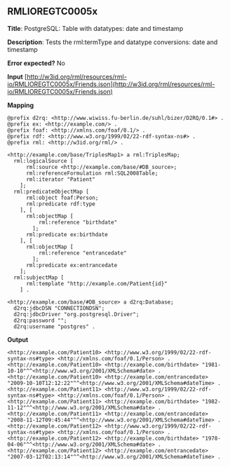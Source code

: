 ## RMLIOREGTC0005x

**Title**: PostgreSQL: Table with datatypes: date and timestamp

**Description**: Tests the rml:termType and datatype conversions: date and timestamp

**Error expected?** No

**Input**
 [http://w3id.org/rml/resources/rml-io/RMLIOREGTC0005x/Friends.json](http://w3id.org/rml/resources/rml-io/RMLIOREGTC0005x/Friends.json)

**Mapping**
```
@prefix d2rq: <http://www.wiwiss.fu-berlin.de/suhl/bizer/D2RQ/0.1#> .
@prefix ex: <http://example.com/> .
@prefix foaf: <http://xmlns.com/foaf/0.1/> .
@prefix rdf: <http://www.w3.org/1999/02/22-rdf-syntax-ns#> .
@prefix rml: <http://w3id.org/rml/> .

<http://example.com/base/TriplesMap1> a rml:TriplesMap;
  rml:logicalSource [
      rml:source <http://example.com/base/#DB_source>;
      rml:referenceFormulation rml:SQL2008Table;
      rml:iterator "Patient"
    ];
  rml:predicateObjectMap [
      rml:object foaf:Person;
      rml:predicate rdf:type
    ], [
      rml:objectMap [
          rml:reference "birthdate"
        ];
      rml:predicate ex:birthdate
    ], [
      rml:objectMap [
          rml:reference "entrancedate"
        ];
      rml:predicate ex:entrancedate
    ];
  rml:subjectMap [
      rml:template "http://example.com/Patient{id}"
    ] .

<http://example.com/base/#DB_source> a d2rq:Database;
  d2rq:jdbcDSN "CONNECTIONDSN";
  d2rq:jdbcDriver "org.postgresql.Driver";
  d2rq:password "";
  d2rq:username "postgres" .

```

**Output**
```
<http://example.com/Patient10> <http://www.w3.org/1999/02/22-rdf-syntax-ns#type> <http://xmlns.com/foaf/0.1/Person> .
<http://example.com/Patient10> <http://example.com/birthdate> "1981-10-10"^^<http://www.w3.org/2001/XMLSchema#date> .
<http://example.com/Patient10> <http://example.com/entrancedate> "2009-10-10T12:12:22"^^<http://www.w3.org/2001/XMLSchema#dateTime> .
<http://example.com/Patient11> <http://www.w3.org/1999/02/22-rdf-syntax-ns#type> <http://xmlns.com/foaf/0.1/Person> .
<http://example.com/Patient11> <http://example.com/birthdate> "1982-11-12"^^<http://www.w3.org/2001/XMLSchema#date> .
<http://example.com/Patient11> <http://example.com/entrancedate> "2008-11-12T09:45:44"^^<http://www.w3.org/2001/XMLSchema#dateTime> .
<http://example.com/Patient12> <http://www.w3.org/1999/02/22-rdf-syntax-ns#type> <http://xmlns.com/foaf/0.1/Person> .
<http://example.com/Patient12> <http://example.com/birthdate> "1978-04-06"^^<http://www.w3.org/2001/XMLSchema#date> .
<http://example.com/Patient12> <http://example.com/entrancedate> "2007-03-12T02:13:14"^^<http://www.w3.org/2001/XMLSchema#dateTime> .

```

